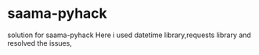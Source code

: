 # saama-pyhack
solution for saama-pyhack 
Here i used datetime library,requests library and resolved the issues,  
